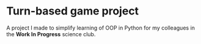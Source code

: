 # Turn-based game project

A project I made to simplify learning of OOP in Python for my colleagues in the **Work In Progress** science club.
